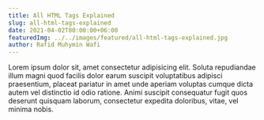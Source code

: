 ```yaml
---
title: All HTML Tags Explained
slug: all-html-tags-explained
date: 2021-04-02T00:00:00+06:00
featuredImg: ../../images/featured/all-html-tags-explained.jpg
author: Rafid Muhymin Wafi
---
```


Lorem ipsum dolor sit, amet consectetur adipisicing elit. Soluta repudiandae illum magni quod facilis dolor earum suscipit voluptatibus adipisci praesentium, placeat pariatur in amet unde aperiam voluptas cumque dicta autem vel distinctio id odio ratione. Animi suscipit consequatur fugit quos deserunt quisquam laborum, consectetur expedita doloribus, vitae, vel minima nobis.
